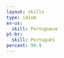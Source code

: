 ```yaml
---
layout: skills
type: idiom
en-us:
  skill: Portuguese
pt-br:
  skill: Português
percent: 99.9
---
```

